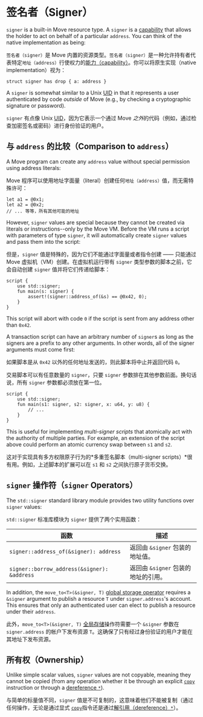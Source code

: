 # 签名者（Signer）

`signer` is a built-in Move resource type. A `signer` is a [capability](https://en.wikipedia.org/wiki/Object-capability_model) that allows the holder to act on behalf of a particular `address`.
You can think of the native implementation as being:

`签名者（signer）`是 Move 内置的资源类型。`签名者（signer）`是一种允许持有者代表特定`地址（address）`行使权力的[能力（capability）](https://en.wikipedia.org/wiki/Object-capability_model)。你可以将原生实现（native implementation）视为：

```move
struct signer has drop { a: address }
```

A `signer` is somewhat similar to a Unix [UID](https://en.wikipedia.org/wiki/User_identifier) in
that it represents a user authenticated by code _outside_ of Move (e.g., by checking a cryptographic
signature or password).

`signer` 有点像 Unix [UID](https://en.wikipedia.org/wiki/User_identifier)，因为它表示一个通过 Move *之外*的代码（例如，通过检查加密签名或密码）进行身份验证的用户。

## 与 `address` 的比较（Comparison to `address`）

A Move program can create any `address` value without special permission using address literals:

Move 程序可以使用地址字面量（literal）创建任何`地址（address）`值，而无需特殊许可：

```move
let a1 = @0x1;
let a2 = @0x2;
// ... 等等，所有其他可能的地址
```

However, `signer` values are special because they cannot be created via literals or
instructions--only by the Move VM. Before the VM runs a script with parameters of type `signer`, it
will automatically create `signer` values and pass them into the script:

但是，`signer` 值是特殊的，因为它们不能通过字面量或者指令创建 —— 只能通过 Move 虚拟机（VM）创建。在虚拟机运行带有 `signer` 类型参数的脚本之前，它会自动创建 `signer` 值并将它们传递给脚本：

```move
script {
    use std::signer;
    fun main(s: signer) {
        assert!(signer::address_of(&s) == @0x42, 0);
    }
}
```

This script will abort with code `0` if the script is sent from any address other than `0x42`.

A transaction script can have an arbitrary number of `signer`s as long as the signers are a prefix
to any other arguments. In other words, all of the signer arguments must come first:

如果脚本是从 `0x42` 以外的任何地址发送的，则此脚本将中止并返回代码 `0`。

交易脚本可以有任意数量的 `signer`，只要 `signer` 参数排在其他参数前面。换句话说，所有 `signer` 参数都必须放在第一位。

```move
script {
    use std::signer;
    fun main(s1: signer, s2: signer, x: u64, y: u8) {
        // ...
    }
}
```

This is useful for implementing _multi-signer scripts_ that atomically act with the authority of
multiple parties. For example, an extension of the script above could perform an atomic currency
swap between `s1` and `s2`.

这对于实现具有多方权限原子行为的*多重签名脚本（multi-signer scripts）*很有用。例如，上述脚本的扩展可以在 `s1` 和 `s2` 之间执行原子货币交换。

## `signer` 操作符（`signer` Operators）

The `std::signer` standard library module provides two utility functions over `signer` values:

`std::signer` 标准库模块为 `signer` 提供了两个实用函数：

| 函数                                        | 描述                                                          |
| ------------------------------------------- | ------------------------------------------------------------- |
| `signer::address_of(&signer): address`      | 返回由 `&signer` 包装的地址值。                               |
| `signer::borrow_address(&signer): &address` | 返回由 `&signer` 包装的地址的引用。                           |

In addition, the `move_to<T>(&signer, T)` [global storage operator](./global-storage-operators.md)
requires a `&signer` argument to publish a resource `T` under `signer.address`'s account. This
ensures that only an authenticated user can elect to publish a resource under their `address`.

此外，`move_to<T>(&signer, T)` [全局存储](./global-storage-operators.md)操作符需要一个 `&signer` 参数在 `signer.address` 的帐户下发布资源 `T`。这确保了只有经过身份验证的用户才能在其地址下发布资源。

## 所有权（Ownership）

Unlike simple scalar values, `signer` values are not copyable, meaning they cannot be copied (from
any operation whether it be through an explicit [`copy`](./variables.md#move-and-copy) instruction
or through a [dereference `*`](./references.md#reference-operators)).

与简单的标量值不同，`signer` 值是不可复制的，这意味着他们不能被复制（通过任何操作，无论是通过显式 [`copy`](./variables.md#移动和复制move-and-copy)指令还是通过[解引用（dereference）`*`](./references.md#reference-operators)）。
